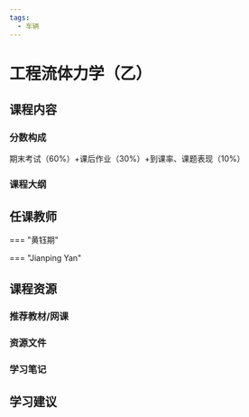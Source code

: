 ```yaml
---
tags:
  - 车辆
---
```


# 工程流体力学（乙）

## 课程内容

### 分数构成

期末考试（60%）+课后作业（30%）+到课率、课题表现（10%）

### 课程大纲

## 任课教师

=== "黄钰期"

=== "Jianping Yan"

## 课程资源

### 推荐教材/网课

### 资源文件

### 学习笔记

## 学习建议



